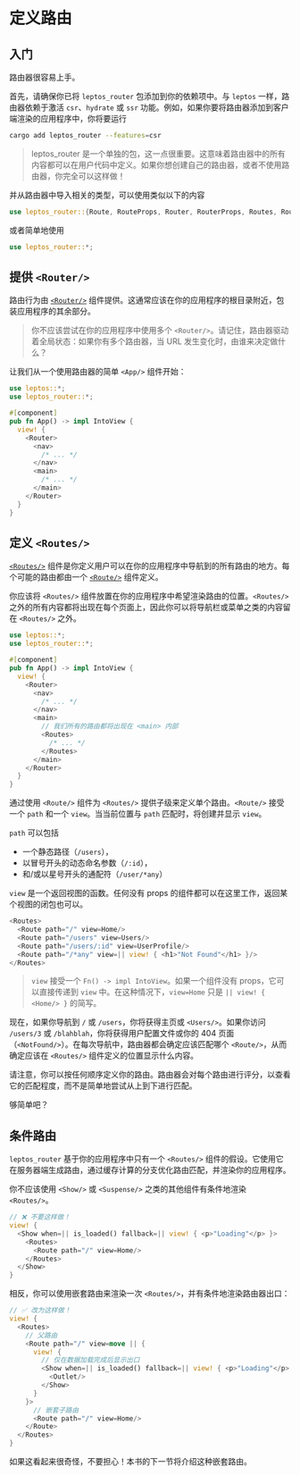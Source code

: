 # 定义路由

## 入门

路由器很容易上手。

首先，请确保你已将 `leptos_router` 包添加到你的依赖项中。与 `leptos` 一样，路由器依赖于激活 `csr`、`hydrate` 或 `ssr` 功能。例如，如果你要将路由器添加到客户端渲染的应用程序中，你将要运行
```sh 
cargo add leptos_router --features=csr 
```

> leptos_router 是一个单独的包，这一点很重要。这意味着路由器中的所有内容都可以在用户代码中定义。如果你想创建自己的路由器，或者不使用路由器，你完全可以这样做！

并从路由器中导入相关的类型，可以使用类似以下的内容

```rust
use leptos_router::{Route, RouteProps, Router, RouterProps, Routes, RoutesProps};
```

或者简单地使用

```rust
use leptos_router::*;
```

## 提供 `<Router/>`

路由行为由 [`<Router/>`](https://docs.rs/leptos_router/latest/leptos_router/fn.Router.html) 组件提供。这通常应该在你的应用程序的根目录附近，包装应用程序的其余部分。

> 你不应该尝试在你的应用程序中使用多个 `<Router/>`。请记住，路由器驱动着全局状态：如果你有多个路由器，当 URL 发生变化时，由谁来决定做什么？

让我们从一个使用路由器的简单 `<App/>` 组件开始：

```rust
use leptos::*;
use leptos_router::*;

#[component]
pub fn App() -> impl IntoView {
  view! {
    <Router>
      <nav>
        /* ... */
      </nav>
      <main>
        /* ... */
      </main>
    </Router>
  }
}
```

## 定义 `<Routes/>`

[`<Routes/>`](https://docs.rs/leptos_router/latest/leptos_router/fn.Routes.html) 组件是你定义用户可以在你的应用程序中导航到的所有路由的地方。每个可能的路由都由一个 [`<Route/>`](https://docs.rs/leptos_router/latest/leptos_router/fn.Route.html) 组件定义。

你应该将 `<Routes/>` 组件放置在你的应用程序中希望渲染路由的位置。`<Routes/>` 之外的所有内容都将出现在每个页面上，因此你可以将导航栏或菜单之类的内容留在 `<Routes/>` 之外。

```rust
use leptos::*;
use leptos_router::*;

#[component]
pub fn App() -> impl IntoView {
  view! {
    <Router>
      <nav>
        /* ... */
      </nav>
      <main>
        // 我们所有的路由都将出现在 <main> 内部
        <Routes>
          /* ... */
        </Routes>
      </main>
    </Router>
  }
}
```

通过使用 `<Route/>` 组件为 `<Routes/>` 提供子级来定义单个路由。`<Route/>` 接受一个 `path` 和一个 `view`。当当前位置与 `path` 匹配时，将创建并显示 `view`。

`path` 可以包括

- 一个静态路径（`/users`），
- 以冒号开头的动态命名参数（`/:id`），
- 和/或以星号开头的通配符（`/user/*any`）

`view` 是一个返回视图的函数。任何没有 props 的组件都可以在这里工作，返回某个视图的闭包也可以。

```rust
<Routes>
  <Route path="/" view=Home/>
  <Route path="/users" view=Users/>
  <Route path="/users/:id" view=UserProfile/>
  <Route path="/*any" view=|| view! { <h1>"Not Found"</h1> }/>
</Routes>
```

> `view` 接受一个 `Fn() -> impl IntoView`。如果一个组件没有 props，它可以直接传递到 `view` 中。在这种情况下，`view=Home` 只是 `|| view! { <Home/> }` 的简写。

现在，如果你导航到 `/` 或 `/users`，你将获得主页或 `<Users/>`。如果你访问 `/users/3` 或 `/blahblah`，你将获得用户配置文件或你的 404 页面（`<NotFound/>`）。在每次导航中，路由器都会确定应该匹配哪个 `<Route/>`，从而确定应该在 `<Routes/>` 组件定义的位置显示什么内容。

请注意，你可以按任何顺序定义你的路由。路由器会对每个路由进行评分，以查看它的匹配程度，而不是简单地尝试从上到下进行匹配。

够简单吧？

## 条件路由

`leptos_router` 基于你的应用程序中只有一个 `<Routes/>` 组件的假设。它使用它在服务器端生成路由，通过缓存计算的分支优化路由匹配，并渲染你的应用程序。

你不应该使用 `<Show/>` 或 `<Suspense/>` 之类的其他组件有条件地渲染 `<Routes/>`。

```rust
// ❌ 不要这样做！
view! {
  <Show when=|| is_loaded() fallback=|| view! { <p>"Loading"</p> }>
    <Routes>
      <Route path="/" view=Home/>
    </Routes>
  </Show>
}
```

相反，你可以使用嵌套路由来渲染一次 `<Routes/>`，并有条件地渲染路由器出口：

```rust
// ✅ 改为这样做！
view! {
  <Routes>
    // 父路由
    <Route path="/" view=move || {
      view! {
        // 仅在数据加载完成后显示出口
        <Show when=|| is_loaded() fallback=|| view! { <p>"Loading"</p> }>
          <Outlet/>
        </Show>
      }
    }>
      // 嵌套子路由
      <Route path="/" view=Home/>
    </Route>
  </Routes>
}
```

如果这看起来很奇怪，不要担心！本书的下一节将介绍这种嵌套路由。
